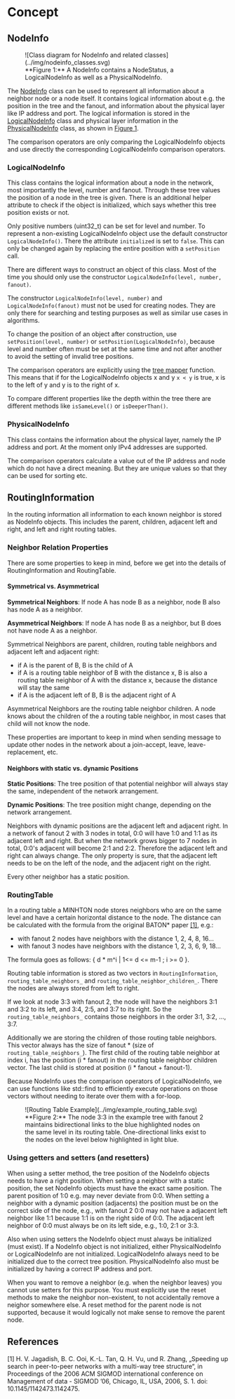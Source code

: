 # Concept

## NodeInfo

<figure markdown>
  <a id="fig1"></a>
  ![Class diagram for NodeInfo and related classes](../img/nodeinfo_classes.svg)
  <figcaption markdown>**Figure 1:** A NodeInfo contains a NodeStatus, a LogicalNodeInfo as well as a PhysicalNodeInfo.</figcaption>
</figure>

The [NodeInfo](https://iml130.github.io/sola/doxygen/classminhton_1_1NodeInfo.html) class can be used to represent all information about a neighbor node or a node itself.
It contains logical information about e.g. the position in the tree and the fanout, and information about the physical layer like IP address and port.
The logical information is stored in the [LogicalNodeInfo](https://iml130.github.io/sola/doxygen/classminhton_1_1LogicalNodeInfo.html) class and physical layer information in the [PhysicalNodeInfo](https://iml130.github.io/sola/doxygen/classminhton_1_1PhysicalNodeInfo.html) class, as shown in [Figure 1](#fig1).

The comparison operators are only comparing the LogicalNodeInfo objects and use directly the corresponding LogicalNodeInfo comparison operators.

### LogicalNodeInfo

This class contains the logical information about a node in the network, most importantly the level, number and fanout.
Through these tree values the position of a node in the tree is given.
There is an additional helper attribute to check if the object is initialized, which says whether this tree position exists or not.

Only positive numbers (uint32_t) can be set for level and number.
To represent a non-existing LogicalNodeInfo object use the default constructor `LogicalNodeInfo()`.
There the attribute `initialized` is set to `false`.
This can only be changed again by replacing the entire position with a `setPosition` call.

There are different ways to construct an object of this class.
Most of the time you should only use the constructor `LogicalNodeInfo(level, number, fanout)`.

The constructor `LogicalNodeInfo(level, number)` and `LogicalNodeInfo(fanout)` must not be used for creating nodes.
They are only there for searching and testing purposes as well as similar use cases in algorithms.

To change the position of an object after construction, use `setPosition(level, number)` or `setPosition(LogicalNodeInfo)`, because level and number often must be set at the same time and not after another to avoid the setting of invalid tree positions.

The comparison operators are explicitly using the [tree mapper](../algorithms/treemapper.md) function.
This means that if for the LogicalNodeInfo objects x and y `x < y` is true, x is to the left of y and y is to the right of x.

To compare different properties like the depth within the tree there are different methods like `isSameLevel()` or `isDeeperThan()`.

### PhysicalNodeInfo

This class contains the information about the physical layer, namely the IP address and port.
At the moment only IPv4 addresses are supported.

The comparison operators calculate a value out of the IP address and node which do not have a direct meaning.
But they are unique values so that they can be used for sorting etc.

## RoutingInformation

In the routing information all information to each known neighbor is stored as NodeInfo objects.
This includes the parent, children, adjacent left and right, and left and right routing tables.

### Neighbor Relation Properties

There are some properties to keep in mind, before we get into the details of RoutingInformation and RoutingTable.

#### Symmetrical vs. Asymmetrical

**Symmetrical Neighbors**: If node A has node B as a neighbor, node B also has node A as a neighbor.

**Asymmetrical Neighbors**: If node A has node B as a neighbor, but B does not have node A as a neighbor.

Symmetrical Neighbors are parent, children, routing table neighbors and adjacent left and adjacent right:

* if A is the parent of B, B is the child of A
* if A is a routing table neighbor of B with the distance x, B is also a routing table neighbor of A with the distance x, because the distance will stay the same
* if A is the adjacent left of B, B is the adjacent right of A

Asymmetrical Neighbors are the routing table neighbor children.
A node knows about the children of the a routing table neighbor, in most cases that child will not know the node.

These properties are important to keep in mind when sending message to update other nodes in the network about a join-accept, leave, leave-replacement, etc.

#### Neighbors with static vs. dynamic **Positions**

**Static Positions**: The tree position of that potential neighbor will always stay the same, independent of the network arrangement.

**Dynamic Positions**: The tree position might change, depending on the network arrangement.

Neighbors with dynamic positions are the adjacent left and adjacent right.
In a network of fanout 2 with 3 nodes in total, 0:0 will have 1:0 and 1:1 as its adjacent left and right.
But when the network grows bigger to 7 nodes in total, 0:0's adjacent will become 2:1 and 2:2.
Therefore the adjacent left and right can always change.
The only property is sure, that the adjacent left needs to be on the left of the node, and the adjacent right on the right.

Every other neighbor has a static position.

### RoutingTable

In a routing table a MINHTON node stores neighbors who are on the same level and have a certain horizontal distance to the node.
The distance can be calculated with the formula from the original BATON* paper [[1]](#references), e.g.:

* with fanout 2 nodes have neighbors with the distance 1, 2, 4, 8, 16...
* with fanout 3 nodes have neighbors with the distance 1, 2, 3, 6, 9, 18...

The formula goes as follows: { d \* m^i | 1<= d <= m-1 ; i >= 0 }.

Routing table information is stored as two vectors in `RoutingInformation`, `routing_table_neighbors_` and `routing_table_neighbor_children_`.
There the nodes are always stored from left to right.

If we look at node 3:3 with fanout 2, the node will have the neighbors 3:1 and 3:2 to its left, and 3:4, 2:5, and 3:7 to its right.
So the `routing_table_neighbors_` contains those neighbors in the order 3:1, 3:2, ..., 3:7.

Additionally we are storing the children of those routing table neighbors.
This vector always has the size of fanout \* (size of `routing_table_neighbors_`).
The first child of the routing table neighbor at index i, has the position (i \* fanout) in the routing table neighbor children vector.
The last child is stored at position (i \* fanout + fanout-1).

Because NodeInfo uses the comparison operators of LogicalNodeInfo, we can use functions like std::find to efficiently execute operations on those vectors without needing to iterate over them with a for-loop.

<figure markdown>
  <a id="fig2"></a>
  ![Routing Table Example](../img/example_routing_table.svg)
  <figcaption markdown>**Figure 2:** The node 3:3 in the example tree with fanout 2 maintains bidirectional links to the blue highlighted nodes on the same level in its routing table.
  One-directional links exist to the nodes on the level below highlighted in light blue.</figcaption>
</figure>

### Using getters and setters (and resetters)

When using a setter method, the tree position of the NodeInfo objects needs to have a right position.
When setting a neighbor with a static position, the set NodeInfo objects must have the exact same position.
The parent position of 1:0 e.g. may never deviate from 0:0.
When setting a neighbor with a dynamic position (adjacents) the position must be on the correct side of the node, e.g., with fanout 2 0:0 may not have a adjacent left neighbor like 1:1 because 1:1 is on the right side of 0:0.
The adjacent left neighbor of 0:0 must always be on its left side, e.g., 1:0, 2:1 or 3:3.

Also when using setters the NodeInfo object must always be initialized (must exist).
If a NodeInfo object is not initialized, either PhysicalNodeInfo or LogicalNodeInfo are not initialized.
LogicalNodeInfo always need to be initialized due to the correct tree position.
PhysicalNodeInfo also must be initialized by having a correct IP address and port.

When you want to remove a neighbor (e.g. when the neighbor leaves) you cannot use setters for this purpose.
You must explicitly use the reset methods to make the neighbor non-existent, to not accidentally remove a neighor somewhere else.
A reset method for the parent node is not supported, because it would logically not make sense to remove the parent node.

## References

[1] H. V. Jagadish, B. C. Ooi, K.-L. Tan, Q. H. Vu, und R. Zhang, „Speeding up search in peer-to-peer networks with a multi-way tree structure“, in Proceedings of the 2006 ACM SIGMOD international conference on Management of data  - SIGMOD ’06, Chicago, IL, USA, 2006, S. 1. doi: 10.1145/1142473.1142475.
